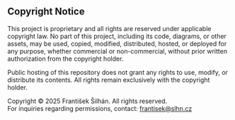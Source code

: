 ## Copyright Notice
This project is proprietary and all rights are reserved under applicable copyright law. No part of this project, including its code, diagrams, or other assets, may be used, copied, modified, distributed, hosted, or deployed for any purpose, whether commercial or non-commercial, without prior written authorization from the copyright holder.

Public hosting of this repository does not grant any rights to use, modify, or distribute its contents. All rights remain exclusively with the copyright holder.

Copyright © 2025 František Šilhán. All rights reserved.  
For inquiries regarding permissions, contact: frantisek@slhn.cz